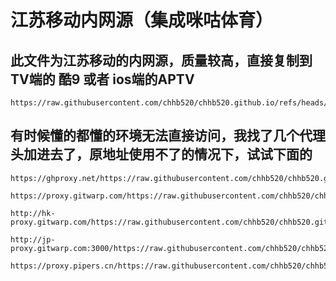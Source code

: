 # 江苏移动内网源（集成咪咕体育）
## 此文件为江苏移动的内网源，质量较高，直接复制到TV端的 酷9 或者 ios端的APTV
```
https://raw.githubusercontent.com/chhb520/chhb520.github.io/refs/heads/main/IPTV2025.m3u8
```
## 有时候懂的都懂的环境无法直接访问，我找了几个代理头加进去了，原地址使用不了的情况下，试试下面的
```
https://ghproxy.net/https://raw.githubusercontent.com/chhb520/chhb520.github.io/refs/heads/main/IPTV2025.m3u8
```
```
https://proxy.gitwarp.com/https://raw.githubusercontent.com/chhb520/chhb520.github.io/refs/heads/main/IPTV2025.m3u8
```
```
http://hk-proxy.gitwarp.com/https://raw.githubusercontent.com/chhb520/chhb520.github.io/refs/heads/main/IPTV2025.m3u8
```
```
http://jp-proxy.gitwarp.com:3000/https://raw.githubusercontent.com/chhb520/chhb520.github.io/refs/heads/main/IPTV2025.m3u8
```
```
https://proxy.pipers.cn/https://raw.githubusercontent.com/chhb520/chhb520.github.io/refs/heads/main/IPTV2025.m3u8
```
